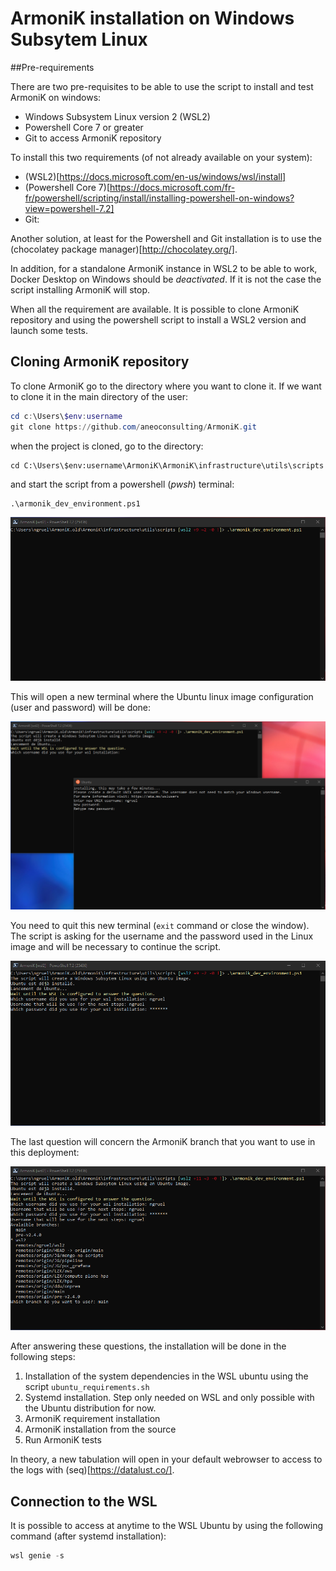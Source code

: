 # ArmoniK installation on Windows Subsytem Linux

##Pre-requirements

There are two pre-requisites to be able to use the script to install and test ArmoniK 
on windows:

* Windows Subsystem Linux version 2 (WSL2)
* Powershell Core 7 or greater
* Git to access ArmoniK repository

To install this two requirements (of not already available on your system):

* (WSL2)[https://docs.microsoft.com/en-us/windows/wsl/install]
* (Powershell Core 7)[https://docs.microsoft.com/fr-fr/powershell/scripting/install/installing-powershell-on-windows?view=powershell-7.2]
* Git: 

Another solution, at least for the Powershell and Git installation is to use the (chocolatey package manager)[http://chocolatey.org/].

In addition, for a standalone ArmoniK instance in WSL2 to be able to work, Docker Desktop on Windows should be *deactivated*. 
If it is not the case the script installing ArmoniK will stop.  

When all the requirement are available. It is possible to clone ArmoniK repository and using the powershell script to install a WSL2 version and launch some tests.

## Cloning ArmoniK repository

To clone ArmoniK go to the directory where you want to clone it. If we want to clone it in the main directory of the user: 

```powershell
cd c:\Users\$env:username
git clone https://github.com/aneoconsulting/ArmoniK.git
```

when the project is cloned, go to the directory:

```pwsh
cd C:\Users\$env:username\ArmoniK\ArmoniK\infrastructure\utils\scripts
```

and start the script from a powershell (_pwsh_) terminal:

```pwsh
.\armonik_dev_environment.ps1
```

![start script](images/wsl_armonik1.png)

This will open a new terminal where the Ubuntu linux image configuration (user and password) will be done:

![wsl ubuntu configuration2](images/wsl_armonik2.png)

You need to quit this new terminal (`exit` command or close the window). 
The script is asking for the username and the password used in the Linux image and will be necessary to continue the script.

![wsl ubuntu configuration](images/wsl_armonik3.png)

The last question will concern the ArmoniK branch that you want to use in this deployment:

![ArmoniK branch choice](images/wsl_armonik4.png)

After answering these questions, the installation will be done in the following steps:

1. Installation of the system dependencies in the WSL ubuntu using the script `ubuntu_requirements.sh`
2. Systemd installation. Step only needed on WSL and only possible with the Ubuntu distribution for now.
3. ArmoniK requirement installation
4. ArmoniK installation from the source
5. Run ArmoniK tests

In theory, a new tabulation will open in your default webrowser to access to the logs with (seq)[https://datalust.co/].

## Connection to the WSL

It is possible to access at anytime to the WSL Ubuntu by using the following command (after systemd installation):

```powershell
wsl genie -s
```





